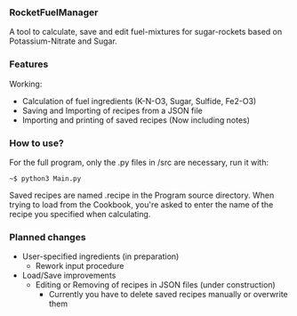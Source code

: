 ### RocketFuelManager

A tool to calculate, save and edit fuel-mixtures for sugar-rockets
based on Potassium-Nitrate and Sugar.

### Features

Working:

- Calculation of fuel ingredients (K-N-O3, Sugar, Sulfide, Fe2-O3)
- Saving and Importing of recipes from a JSON file
- Importing and printing of saved recipes (Now including notes)

### How to use?

For the full program, only the .py files in /src are necessary,
run it with:

    ~$ python3 Main.py

Saved recipes are named <your title>.recipe in the Program source directory.
When trying to load from the Cookbook, you're asked to enter the name of the recipe you specified when calculating.

### Planned changes

- User-specified ingredients (in preparation)
    - Rework input procedure
- Load/Save improvements
    - Editing or Removing of recipes in JSON files (under construction)
        - Currently you have to delete saved recipes manually or 
          overwrite them
